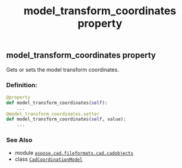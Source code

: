 ﻿---
title: model_transform_coordinates property
second_title: Aspose.CAD for Python via .NET API References
description: 
type: docs
weight: 340
url: /python-net/aspose.cad.fileformats.cad.cadobjects/cadcoordinationmodel/model_transform_coordinates/
is_root: false
---

## model_transform_coordinates property


Gets or sets the model transform coordinates.
### Definition:
```python
@property
def model_transform_coordinates(self):
    ...
@model_transform_coordinates.setter
def model_transform_coordinates(self, value):
    ...
```

### See Also
* module [`aspose.cad.fileformats.cad.cadobjects`](../../)
* class [`CadCoordinationModel`](/cad/python-net/aspose.cad.fileformats.cad.cadobjects/cadcoordinationmodel)
